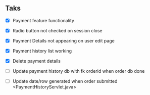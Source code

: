 ## Taks
- [x] Payment feature functionality
- [x] Radio button not checked on session close
- [x] Payment Details not appearing on user edit page
- [x] Payment history list working
- [x] Delete payment details
- [ ] Update payment history db with fk orderid when order db done
- [ ] Update date/row generated when order submitted <PaymentHistoryServlet.java>


